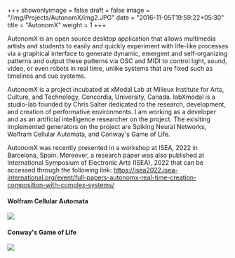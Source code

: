 +++
showonlyimage = false
draft = false
image = "/img/Projects/AutonomX/img2.JPG"
date = "2016-11-05T19:59:22+05:30"
title = "AutonomX"
weight = 1
+++

AutonomX is an open source desktop application that allows multimedia artists and students to easily and quickly experiment with life-like processes via a graphical interface to generate dynamic, emergent and self-organizing patterns and output these patterns via OSC and MIDI to control light, sound, video, or even robots in real time, unlike systems that are fixed such as timelines and cue systems.

AutonomX is a project incubated at xModal Lab at Milieux Institute for Arts, Culture, and Technology, Concordia, University, Canada. labXmodal is a studio-lab founded by Chris Salter dedicated to the research, development, and creation of performative environments. I am working as a developer and as an artificial intelligence researcher on the project. The exisiting implemented generators on the project are Spiking Neural Networks, Wolfram Cellular Automata, and Conway's Game of Life. 

AutonomX was recently presented in a workshop at ISEA, 2022 in Barcelona, Spain. Moreover, a research paper was also published at International Symposium of Electronic Arts (ISEA), 2022 that can be accessed through the following link: https://isea2022.isea-international.org/event/full-papers-autonomx-real-time-creation-composition-with-complex-systems/

#### Wolfram Cellular Automata

![][1]

#### Conway's Game of Life 

![][2]

[1]: /img/Projects/AutonomX/img.JPG
[2]: /img/Projects/AutonomX/img3.JPG